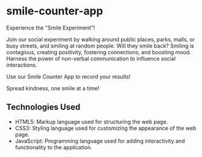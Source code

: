 # smile-counter-app

Experience the "Smile Experiment"!

Join our social experiment by walking around public places, parks, malls, or busy streets, and smiling at random people. Will they smile back?
Smiling is contagious, creating positivity, fostering connections, and boosting mood. Harness the power of non-verbal communication to influence social interactions.

Use our Smile Counter App to record your results!

Spread kindness, one smile at a time!

## Technologies Used

- HTML5: Markup language used for structuring the web page.
- CSS3: Styling language used for customizing the appearance of the web page.
- JavaScript: Programming language used for adding interactivity and functionality to the application.
